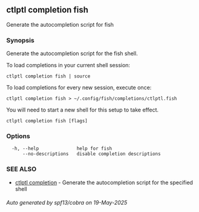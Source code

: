 ## ctlptl completion fish

Generate the autocompletion script for fish

### Synopsis

Generate the autocompletion script for the fish shell.

To load completions in your current shell session:

	ctlptl completion fish | source

To load completions for every new session, execute once:

	ctlptl completion fish > ~/.config/fish/completions/ctlptl.fish

You will need to start a new shell for this setup to take effect.


```
ctlptl completion fish [flags]
```

### Options

```
  -h, --help              help for fish
      --no-descriptions   disable completion descriptions
```

### SEE ALSO

* [ctlptl completion](ctlptl_completion.md)	 - Generate the autocompletion script for the specified shell

###### Auto generated by spf13/cobra on 19-May-2025
